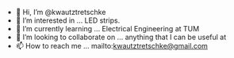 - 👋 Hi, I’m @kwautztretschke
- 👀 I’m interested in ... LED strips.
- 🌱 I’m currently learning ... Electrical Engineering at TUM
- 💞️ I’m looking to collaborate on ... anything that I can be useful at
- 📫 How to reach me ... mailto:kwautztretschke@gmail.com

<!---
kwautztretschke/kwautztretschke is a ✨ special ✨ repository because its `README.md` (this file) appears on your GitHub profile.
You can click the Preview link to take a look at your changes.
--->
